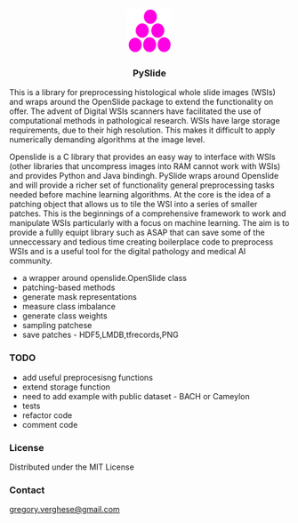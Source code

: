 
<!-- PROJECT LOGO -->
<br />
<p align="center">
  <a href="https://github.com/othneildrew/Best-README-Template">
    <img src="images/logo.png" alt="Logo" width="80" height="80">
  </a>

  <h3 align="center">PySlide</h3>
 
This is a library for preprocessing histological whole slide images (WSIs) and wraps around the OpenSlide package to extend the functionality on offer. The advent of Digital WSIs scanners have facilitated the use of computational methods in pathological research. WSIs have large storage requirements, due to their high resolution. This makes it difficult to apply numerically demanding algorithms at the image level.

Openslide is a C library that provides an easy way to interface with WSIs (other libraries that uncompress images into RAM cannot work with WSIs) and provides Python and Java bindingh. PySlide wraps around Openslide and will provide a richer set of functionality general preprocessing tasks needed before machine learning algorithms. At the core is the idea of a patching object that allows us to tile the WSI into a series of smaller patches. This is the beginnings of a comprehensive framework to work and manipulate WSIs particularly with a focus on machine learning. The aim is to provide a fullly equipt library such as ASAP that can save some of the unneccessary and tedious time creating boilerplace code to preprocess WSIs and is a useful tool for the digital pathology and medical AI community.

* a wrapper around openslide.OpenSlide class
* patching-based methods 
* generate mask representations
* measure class imbalance
* generate class weights
* sampling patchese
* save patches - HDF5,LMDB,tfrecords,PNG

### TODO

* add useful preprocesisng functions
* extend storage function
* need to add example with public dataset - BACH or Cameylon
* tests
* refactor code
* comment code

<!-- LICENSE -->
### License

Distributed under the MIT License

<!-- CONTACT -->
### Contact

gregory.verghese@gmail.com






